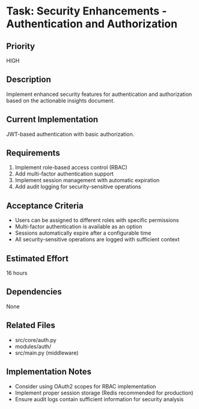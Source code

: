 # Task: Security Enhancements - Authentication and Authorization

## Priority
HIGH

## Description
Implement enhanced security features for authentication and authorization based on the actionable insights document.

## Current Implementation
JWT-based authentication with basic authorization.

## Requirements
1. Implement role-based access control (RBAC)
2. Add multi-factor authentication support
3. Implement session management with automatic expiration
4. Add audit logging for security-sensitive operations

## Acceptance Criteria
- Users can be assigned to different roles with specific permissions
- Multi-factor authentication is available as an option
- Sessions automatically expire after a configurable time
- All security-sensitive operations are logged with sufficient context

## Estimated Effort
16 hours

## Dependencies
None

## Related Files
- src/core/auth.py
- modules/auth/
- src/main.py (middleware)

## Implementation Notes
- Consider using OAuth2 scopes for RBAC implementation
- Implement proper session storage (Redis recommended for production)
- Ensure audit logs contain sufficient information for security analysis